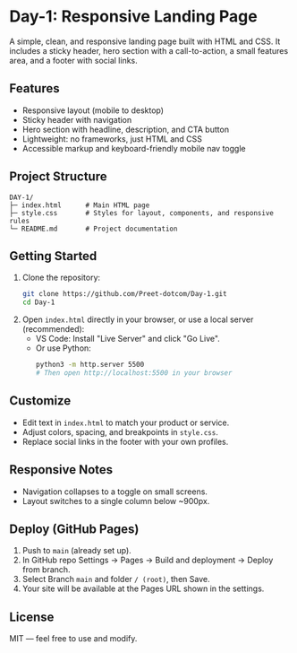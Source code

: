 # Day-1: Responsive Landing Page

A simple, clean, and responsive landing page built with HTML and CSS. It includes a sticky header, hero section with a call-to-action, a small features area, and a footer with social links.

## Features
- Responsive layout (mobile to desktop)
- Sticky header with navigation
- Hero section with headline, description, and CTA button
- Lightweight: no frameworks, just HTML and CSS
- Accessible markup and keyboard-friendly mobile nav toggle

## Project Structure
```
DAY-1/
├─ index.html      # Main HTML page
├─ style.css       # Styles for layout, components, and responsive rules
└─ README.md       # Project documentation
```

## Getting Started
1. Clone the repository:
   ```bash
   git clone https://github.com/Preet-dotcom/Day-1.git
   cd Day-1
   ```
2. Open `index.html` directly in your browser, or use a local server (recommended):
   - VS Code: Install "Live Server" and click "Go Live".
   - Or use Python:
     ```bash
     python3 -m http.server 5500
     # Then open http://localhost:5500 in your browser
     ```

## Customize
- Edit text in `index.html` to match your product or service.
- Adjust colors, spacing, and breakpoints in `style.css`.
- Replace social links in the footer with your own profiles.

## Responsive Notes
- Navigation collapses to a toggle on small screens.
- Layout switches to a single column below ~900px.

## Deploy (GitHub Pages)
1. Push to `main` (already set up).
2. In GitHub repo Settings -> Pages -> Build and deployment -> Deploy from branch.
3. Select Branch `main` and folder `/ (root)`, then Save.
4. Your site will be available at the Pages URL shown in the settings.

## License
MIT — feel free to use and modify.
